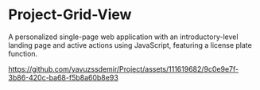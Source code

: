 # Project-Grid-View
A personalized single-page web application with an introductory-level landing page and active actions using JavaScript, featuring a license plate function. 




https://github.com/yavuzssdemir/Project/assets/111619682/9c0e9e7f-3b86-420c-ba68-f5b8a60b8e93

